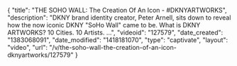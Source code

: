 {
    "title": "THE SOHO WALL: The Creation Of An Icon - #DKNYARTWORKS",
    "description": "DKNY brand identity creator, Peter Arnell, sits down to reveal how the now iconic DKNY \"SoHo Wall\" came to be. What is DKNY ARTWORKS? 10 Cities. 10 Artists. ...",
    "videoid": "127579",
    "date_created": "1383068091",
    "date_modified": "1418181070",
    "type": "captivate",
    "layout": "video",
    "url": "\/v\/the-soho-wall-the-creation-of-an-icon-dknyartworks\/127579"
}